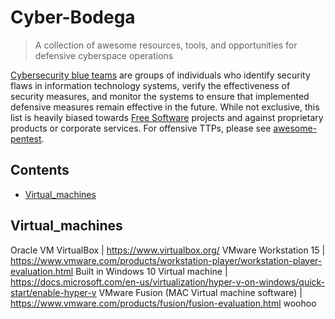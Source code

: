 # Cyber-Bodega

>A collection of awesome resources, tools, and opportunities for defensive cyberspace operations

[Cybersecurity blue teams](https://en.wikipedia.org/wiki/Blue_team_(computer_security)) are groups of individuals who identify security flaws in information technology systems, verify the effectiveness of security measures, and monitor the systems to ensure that implemented defensive measures remain effective in the future. While not exclusive, this list is heavily biased towards [Free Software](https://www.gnu.org/philosophy/free-sw.html) projects and against proprietary products or corporate services. For offensive TTPs, please see [awesome-pentest](https://github.com/fabacab/awesome-pentest).

## Contents

- [Virtual_machines](#virtual_machines)






















## Virtual_machines
  Oracle VM VirtualBox | https://www.virtualbox.org/ 
  VMware Workstation 15 | https://www.vmware.com/products/workstation-player/workstation-player-evaluation.html
  Built in Windows 10 Virtual machine |  https://docs.microsoft.com/en-us/virtualization/hyper-v-on-windows/quick-start/enable-hyper-v
  VMware Fusion (MAC Virtual machine software) | https://www.vmware.com/products/fusion/fusion-evaluation.html
woohoo
